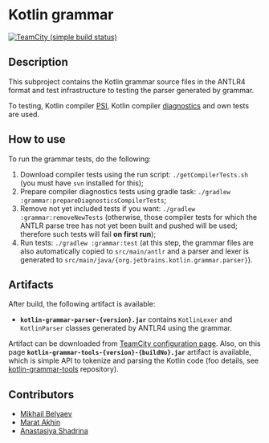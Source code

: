 # Kotlin grammar

[![TeamCity (simple build status)](https://img.shields.io/teamcity/https/teamcity.jetbrains.com/e/Kotlin_spec_GrammarTests.svg?style=flat)](https://teamcity.jetbrains.com/viewType.html?buildTypeId=Kotlin_Spec_GrammarTests&branch_Kotlin_dev=%3Cdefault%3E&tab=buildTypeStatusDiv)

## Description

This subproject contains the Kotlin grammar source files in the ANTLR4 format and test infrastructure to testing the parser generated by grammar.

To testing, Kotlin compiler [PSI](https://github.com/JetBrains/kotlin/tree/master/compiler/testData/psi), Kotlin compiler [diagnostics](https://github.com/JetBrains/kotlin/tree/master/compiler/testData/diagnostics/tests) and own tests are used.

## How to use

To run the grammar tests, do the following:
1) Download compiler tests using the run script: `./getCompilerTests.sh` (you must have `svn` installed for this);
2) Prepare compiler diagnostics tests using gradle task: `./gradlew :grammar:prepareDiagnosticsCompilerTests`;
3) Remove not yet included tests if you want: `./gradlew :grammar:removeNewTests` (otherwise, those compiler tests for which the ANTLR parse tree has not yet been built and pushed will be used; therefore such tests will fail **on first run**);
4) Run tests: `./gradlew :grammar:test` (at this step, the grammar files are also automatically copied to `src/main/antlr` and a parser and lexer is generated to `src/main/java/{org.jetbrains.kotlin.grammar.parser}`).

## Artifacts

After build, the following artifact is available:
- **`kotlin-grammar-parser-{version}.jar`** contains `KotlinLexer` and `KotlinParser` classes generated by ANTLR4 using the grammar.

Artifact can be downloaded from [TeamCity configuration page](https://teamcity.jetbrains.com/viewType.html?buildTypeId=Kotlin_Spec_GrammarMaster).
Also, on this page **`kotlin-grammar-tools-{version}-{buildNo}.jar`** artifact is available, which is simple API to tokenize and parsing the Kotlin code (foo details, see [kotlin-grammar-tools](https://github.com/Kotlin/kotlin-grammar-tools) repository).

## Contributors
- [Mikhail Belyaev](https://github.com/belyaev-mikhail)
- [Marat Akhin](https://github.com/ice-phoenix)
- [Anastasiya Shadrina](https://github.com/shadrina)